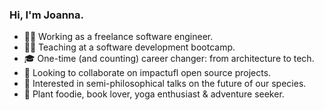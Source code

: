 ### Hi, I'm Joanna.

- 👩‍💻 Working as a freelance software engineer.
- 👩‍🏫 Teaching at a software development bootcamp.
- 🎓 One-time (and counting) career changer: from architecture to tech.
- 🤝 Looking to collaborate on impactufl open source projects.
- 💬 Interested in semi-philosophical talks on the future of our species.
- 🌳 Plant foodie, book lover, yoga enthusiast & adventure seeker.
